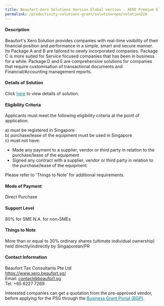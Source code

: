 ```yaml
---
title: Beaufort-Xero Solutions Version Global version - XERO Premium Global Version Package C (Services Company)
permalink: /productivity-solutions-grant/solutionrepo/solution228
---
```


#### Description

Beaufort's Xero Solution provides companies with real-time visibility of their financial position and performance in a simple, smart and secure manner. Its Package A and B are tailored to newly incorporated companies. Package C is more suited for Service focused companies that has been in business for a while. Package D and E are comprehensive solutions for companies that require customisation of transactional documents and Financial/Accounting management reports.




#### Details of Solution

Click <a href='https://gb-assist-staging.netlify.app/images/psg/Beaufort_Tax_Consultants_20190006_Annex_3_20200625142303_Part_34.pdf' style='color:#037e8a'>here</a> to view details of solution.

#### Eligibility Criteria

Applicants must meet the following eligibility criteria at the point of application:

a) must be registered in Singapore <br>
b) purchase/lease of the equipment must be used in Singapore <br>
c) must not have:
- Made any payment to a supplier, vendor or third party in relation to the purchase/lease of the equipment
- Signed any contract with a supplier, vendor or third party in relation to the purchase/lease of the equipment

Please refer to 'Things to Note' for additional requirements.

#### Mode of Payment
Direct Purchase

#### Support Level
80% for SME
N.A. for non-SMEs <br>

#### Things to Note
More than or equal to 30% ordinary shares (ultimate individual ownership) held directly/indirectly by Singaporean/PR

#### Contact Information
Beaufort Tax Consultants Pte Ltd<br>https://www.xero.beaufort.sg/<br>Email: contact@beaufort.sg<br>Tel: +65 6227 7269

Interested companies can get a quotation from the pre-approved vendor, before applying for the PSG through the <a target='_blank' style='color:#037e8a' href='https://www.businessgrants.gov.sg/'>Business Grant Portal (BGP)</a>.
